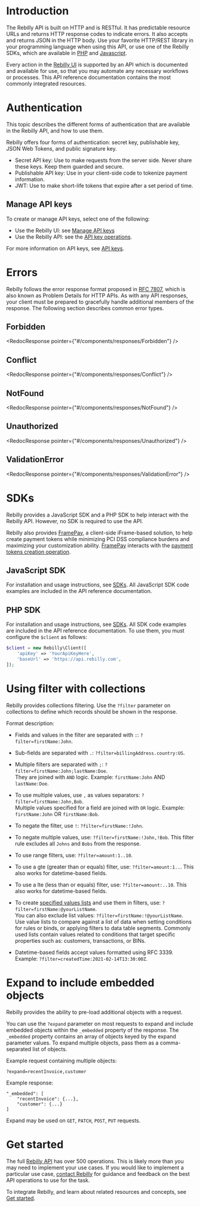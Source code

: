 # Introduction
[comment]: <> (x-product-description-placeholder)
The Rebilly API is built on HTTP and is RESTful.
It has predictable resource URLs and returns HTTP response codes to indicate errors.
It also accepts and returns JSON in the HTTP body.
Use your favorite HTTP/REST library in your programming language when using this API,
or use one of the Rebilly SDKs,
which are available in [PHP](https://github.com/Rebilly/rebilly-php) and [Javascript](https://github.com/Rebilly/rebilly-js-sdk).

Every action in the [Rebilly UI](https://app.rebilly.com) is supported by an API which is documented and available for use, so that you may automate any necessary workflows or processes.
This API reference documentation contains the most commonly integrated resources.

# Authentication

This topic describes the different forms of authentication that are available in the Rebilly API, and how to use them.

Rebilly offers four forms of authentication: secret key, publishable key, JSON Web Tokens, and public signature key.

- Secret API key: Use to make requests from the server side. Never share these keys. Keep them guarded and secure.
- Publishable API key: Use in your client-side code to tokenize payment information.
- JWT: Use to make short-life tokens that expire after a set period of time.

<!-- ReDoc-Inject: <security-definitions> -->

## Manage API keys

To create or manage API keys, select one of the following:

- Use the Rebilly UI: see [Manage API keys](https://www.rebilly.com/docs/dev-docs/api-keys/#manage-api-keys)
- Use the Rebilly API: see the [API key operations](https://all-rebilly.redoc.ly/tag/API-keys).

For more information on API keys, see [API keys](https://www.rebilly.com/docs/concepts-and-features/concept/api-keys).

# Errors
Rebilly follows the error response format proposed in [RFC 7807](https://tools.ietf.org/html/rfc7807), which is also known as Problem Details for HTTP APIs. As with any API responses, your client must be prepared to gracefully handle additional members of the response. The following section describes common error types.

## Forbidden
<RedocResponse pointer={"#/components/responses/Forbidden"} />

## Conflict
<RedocResponse pointer={"#/components/responses/Conflict"} />

## NotFound
<RedocResponse pointer={"#/components/responses/NotFound"} />

## Unauthorized
<RedocResponse pointer={"#/components/responses/Unauthorized"} />

## ValidationError
<RedocResponse pointer={"#/components/responses/ValidationError"} />

# SDKs

Rebilly provides a JavaScript SDK and a PHP SDK to help interact with the Rebilly API.
However, no SDK is required to use the API.

Rebilly also provides [FramePay](https://docs.rebilly.com/docs/developer-docs/framepay/),
a client-side iFrame-based solution, to help create payment tokens while minimizing PCI DSS compliance burdens
and maximizing your customization ability.
[FramePay](https://docs.rebilly.com/docs/developer-docs/framepay/) interacts with the [payment tokens creation operation](https://all-rebilly.redoc.ly/tag/Payment-tokens/operation/PostToken).

## JavaScript SDK

For installation and usage instructions, see [SDKs](https://www.rebilly.com/docs/dev-docs/sdks/).
All JavaScript SDK code examples are included in the API reference documentation.

## PHP SDK

For installation and usage instructions, see [SDKs](https://www.rebilly.com/docs/dev-docs/sdks/).
All SDK code examples are included in the API reference documentation.
To use them, you must configure the `$client` as follows:

```php
$client = new Rebilly\Client([
    'apiKey' => 'YourApiKeyHere',
    'baseUrl' => 'https://api.rebilly.com',
]);
```

# Using filter with collections

Rebilly provides collections filtering. Use the `?filter` parameter on collections to define which records should be shown in the response.

Format description:

- Fields and values in the filter are separated with `:`: `?filter=firstName:John`.

- Sub-fields are separated with `.`: `?filter=billingAddress.country:US`.

- Multiple filters are separated with `;`: `?filter=firstName:John;lastName:Doe`. \
  They are joined with `AND` logic. Example: `firstName:John` AND `lastName:Doe`.

- To use multiple values, use `,` as values separators: `?filter=firstName:John,Bob`. \
  Multiple values specified for a field are joined with `OR` logic. Example: `firstName:John` OR `firstName:Bob`.

- To negate the filter, use `!`: `?filter=firstName:!John`.

- To negate multiple values, use: `?filter=firstName:!John,!Bob`.
  This filter rule excludes all `Johns` and `Bobs` from the response.

- To use range filters, use: `?filter=amount:1..10`.

- To use a gte (greater than or equals) filter, use: `?filter=amount:1..`.
  This also works for datetime-based fields.
  
- To use a lte (less than or equals) filter, use: `?filter=amount:..10`.
  This also works for datetime-based fields.

- To create [specified values lists](https://user-api-docs.rebilly.com/#tag/Lists) and use them in filters, use: `?filter=firstName:@yourListName`. \
  You can also exclude list values: `?filter=firstName:!@yourListName`. \
  Use value lists to compare against a list of data when setting conditions for rules or binds,
  or applying filters to data table segments.
  Commonly used lists contain values related to conditions that target specific properties such as: customers, transactions, or BINs.

- Datetime-based fields accept values formatted using RFC 3339. Example: `?filter=createdTime:2021-02-14T13:30:00Z`.

# Expand to include embedded objects

Rebilly provides the ability to pre-load additional objects with a request.

You can use the `?expand` parameter on most requests to expand and include embedded objects within the `_embedded` property of the response.
The `_embedded` property contains an array of objects keyed by the expand parameter values.
To expand multiple objects, pass them as a comma-separated list of objects.

Example request containing multiple objects:

```
?expand=recentInvoice,customer
```

Example response:

```
"_embedded": [
    "recentInvoice": {...},
    "customer": {...}
]
```

Expand may be used on `GET`, `PATCH`, `POST`, `PUT` requests.

# Get started

The full [Rebilly API](https://all-rebilly.redoc.ly/) has over 500 operations.
This is likely more than you may need to implement your use cases.
If you would like to implement a particular use case,
[contact Rebilly](https://www.rebilly.com/support/) for guidance and feedback on the best API operations to use for the task.

To integrate Rebilly, and learn about related resources and concepts,
see [Get started](https://www.rebilly.com/docs/dev-docs/get-started/).
